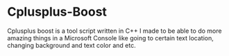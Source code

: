 # Cplusplus-Boost

Cplusplus boost is a tool script written in C++ I made to be able to do more amazing things in a Microsoft Console like going to certain text location, changing background and text color and etc.
